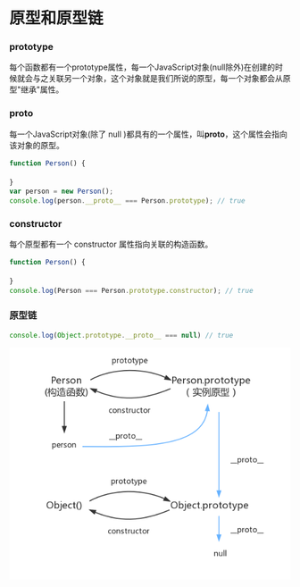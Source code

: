 # 原型和原型链

### prototype

每个函数都有一个prototype属性，每一个JavaScript对象(null除外)在创建的时候就会与之关联另一个对象，这个对象就是我们所说的原型，每一个对象都会从原型"继承"属性。

### proto

每一个JavaScript对象(除了 null )都具有的一个属性，叫**proto**，这个属性会指向该对象的原型。

```js
function Person() {

}
var person = new Person();
console.log(person.__proto__ === Person.prototype); // true
```

### constructor

每个原型都有一个 constructor 属性指向关联的构造函数。

```js
function Person() {

}
console.log(Person === Person.prototype.constructor); // true
```

### 原型链

```js
console.log(Object.prototype.__proto__ === null) // true
```

![原型链经典图](/image/web/prototype.png)

